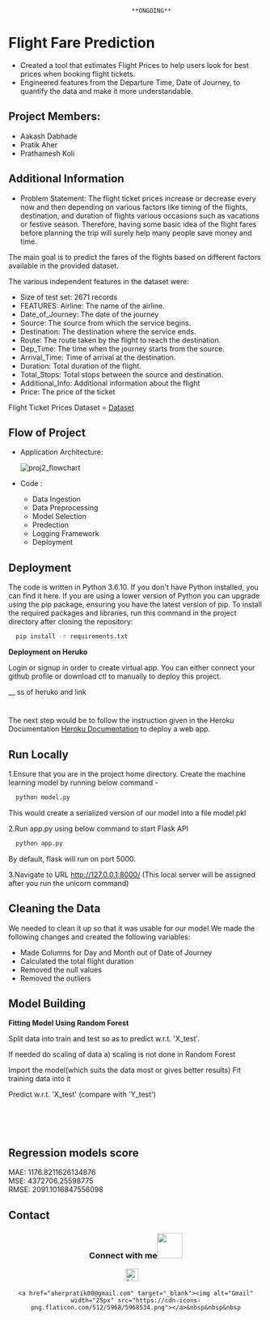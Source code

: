                                       **ONGOING**
# Flight Fare Prediction


* Created a tool that estimates Flight Prices to help users look for best prices when booking flight tickets.
* Engineered features from the Departure Time, Date of Journey, to quantify the data and make it more understandable.

## Project Members:
- Aakash Dabhade
- Pratik Aher
- Prathamesh Koli






## Additional Information 


* Problem Statement:
The flight ticket prices increase or decrease every now and then depending on various factors like timing of the flights, destination, and duration of flights various occasions such as vacations or festive season. Therefore, having some basic idea of the flight fares before planning the trip will surely help many people save money and time.

The main goal is to predict the fares of the flights based on different factors available in the provided dataset.


The various independent features in the dataset were:

* Size of test set: 2671 records
* FEATURES: Airline: The name of the airline.
* Date_of_Journey: The date of the journey
* Source: The source from which the service begins.
* Destination: The destination where the service ends.
* Route: The route taken by the flight to reach the destination.
* Dep_Time: The time when the journey starts from the source.
* Arrival_Time: Time of arrival at the destination.
* Duration: Total duration of the flight.
* Total_Stops: Total stops between the source and destination.
* Additional_Info: Additional information about the flight
* Price: The price of the ticket


Flight Ticket Prices Dataset = [ Dataset](https://www.kaggle.com/datasets/nikhilmittal/flight-fare-prediction-mh) 
## Flow of Project

* Application Architecture:


  ![proj2_flowchart](https://user-images.githubusercontent.com/54064843/136836342-6b4bb5a5-7b97-40af-aa34-f646b1800a37.jpg)


* Code :
   * Data Ingestion
   * Data Preprocessing
   * Model Selection
   * Predection
   * Logging Framework
   * Deployment


## Deployment

The code is written in Python 3.6.10. If you don't have Python installed, you can find it here. If you are using a lower version of Python you can upgrade using the pip package, ensuring you have the latest version of pip. To install the required packages and libraries, run this command in the project directory after cloning the repository:

```bash
  pip install -r requirements.txt
```
**Deployment on Heruko**

Login or signup in order to create virtual app. You can either connect your github profile or download ctl to manually to deploy this project.

__    ss of heruko and link

#


The next step would be to follow the instruction given in the Heroku Documentation 
[Heroku Documentation](https://devcenter.heroku.com/articles/getting-started-with-python)
to deploy a web app.





## Run Locally

1.Ensure that you are in the project home directory. Create the machine learning model by running below command -

```bash
  python model.py
```
This would create a serialized version of our model into a file model.pkl

2.Run app.py using below command to start Flask API

```bash
  python app.py
```

By default, flask will run on port 5000.

3.Navigate to URL http://127.0.0.1:8000/ (This local server will be assigned after you run the unicorn command)



## Cleaning the Data

We needed to clean it up so that it was usable for our model.We made the following changes and created the following variables:
* Made Columns for Day and Month out of Date of Journey
* Calculated the total flight duration
* Removed the null values
* Removed the outliers



## Model Building

**Fitting Model Using Random Forest**<br>

Split data into train and test so as to predict w.r.t. 'X_test'.<br>

If needed do scaling of data a) scaling is not done in Random Forest<br>

Import the model(which suits the data most or gives better results) Fit training data into it<br>

Predict w.r.t. 'X_test' (compare with 'Y_test')<br>

<br><br><br>

## Regression models score
MAE: 1176.8211626134876 <br>
MSE: 4372706.25598775 <br>
RMSE: 2091.1016847556098 <br>



## Contact

<div align="center">
<h3> Connect with me<a href="https://gifyu.com/image/Zy2f"><img src="https://github.com/milaan9/milaan9/blob/main/Handshake.gif" width="50px"></a>
</h3> 
<p align="center">
    <a href="https://www.linkedin.com/in/pratik-aher01/" target="_blank"><img alt="LinkedIn" width="25px" src="https://cdn-icons-png.flaticon.com/512/3536/3536505.png"></a> &nbsp&nbsp&nbsp
   
    <a href="aherpratik00@gmail.com" target="_blank"><img alt="Gmail" width="25px" src="https://cdn-icons-png.flaticon.com/512/5968/5968534.png"></a>&nbsp&nbsp&nbsp
   
    
</p> 
